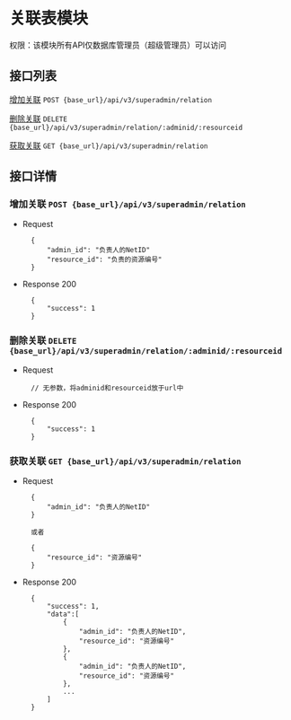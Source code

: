 # 关联表模块

权限：该模块所有API仅数据库管理员（超级管理员）可以访问

## 接口列表

[增加关联](#post_relation) `POST {base_url}/api/v3/superadmin/relation`

[删除关联](#delete_relation) `DELETE {base_url}/api/v3/superadmin/relation/:adminid/:resourceid`

[获取关联](#get_relation) `GET {base_url}/api/v3/superadmin/relation`

## 接口详情

<a name="post_relation"></a>

### 增加关联 `POST {base_url}/api/v3/superadmin/relation`

+ Request

        {
            "admin_id": "负责人的NetID"
            "resource_id": "负责的资源编号"
        }

+ Response 200

        {
            "success": 1
        }

<a name="delete_relation"></a>

### 删除关联 `DELETE {base_url}/api/v3/superadmin/relation/:adminid/:resourceid`

+ Request

        // 无参数，将adminid和resourceid放于url中

+ Response 200

        {
            "success": 1
        }

<a name="get_relation"></a>

### 获取关联 `GET {base_url}/api/v3/superadmin/relation`

+ Request

        {
            "admin_id": "负责人的NetID"
        }
        
        或者
        
        {
            "resource_id": "资源编号"
        }

+ Response 200

        {
            "success": 1,
            "data":[
                {
                    "admin_id": "负责人的NetID",
                    "resource_id": "资源编号"
                },
                {
                    "admin_id": "负责人的NetID",
                    "resource_id": "资源编号"
                },
                ...
            ]
        }
